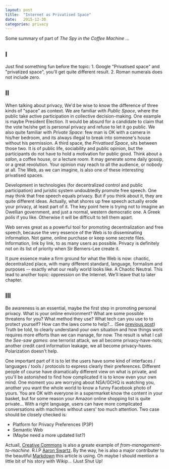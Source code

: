 ```yaml
---
layout: post
title:  "Internet as Privatised Space"
date:   2015-12-30
categories: privacy
---
```


Some summary of part of *The Spy in the Coffee Machine* ...

## I
Just find something fun before the topic: 1. Google "Privatised space" and "privatized space", you'll get quite different result. 2. Roman numerals does not include zero.

## II
When talking about privacy, We'd be wise to know the difference of three kinds of "space" as context. We are familiar with *Public Space*, where the public take active participation in collective decision-making. One example is maybe President Election. It would be absurd for a candidate to claim that the vote he/she get is personal privacy and refuse to let it go public. We also quite familiar with *Private Space*: few man is OK with a camera in his/her bedroom, and its always illegal to break into someone's house without his permission. A third space, the *Privatised Space*, sits between those two. It is of public life, sociability and public opinion, but the participants do not have to hold a motivation for public good. Think about a *salon*, a coffee house, or a lecture room. It may generate some daily gossip, or a great revolution. Your opinion may reach to all the audience, or nobody at all. The Web, as we can imagine, is also one of these interesting privatised spaces.

Development in technologies (for decentralized control and public participation) and juristic system undoubtedly promote free speech. One may think that free speech equals privacy. But if you think about it, they are quite different ideas. Actually, what shores up free speech actually erode your privacy, at least part of it. The key point here is trying not to imagine an Owellian government, and just a normal, western democratic one. A Greek *polis* if you like. Otherwise it will be difficult to tell them apart. 

Web serves great as a powerful tool for promoting decentralization and free speech, because the very essence of the Web is to disseminating information. Not game, online purchase or keep some secrete files. Information, link by link, to as many users as possible. Privacy is definitely not on its list of priority when Sir Berners-Lee create it.

It pure essence make a firm ground for what the Web is now: chaotic, decentralized place, with many different standard, language, formalism and purposes -- exactly what our really world looks like. A Chaotic Neutral. This lead to another topic: oppression on the Internet. We'll leave that to later chapter. 

## III

Be awareness is an essential, maybe the first step in promoting personal privacy. What is your online environment? What are some possible threatens for you? What method they use? What tech can you use to to protect yourself? How can the laws come to help?... (See [previous post](http://loghorizon.logdown.com/posts/314066)) Truth be told, to clearly understand your own situation and how things work requires more efforts than we can manage, for now. The result is what I call the *See-saw games*: one terrorist attack, we all become privacy-have-nots; another credit card information leakage, we all become privacy-haves. Polarization doesn't help.

One important part of it is to let the users have some kind of interfaces / languages / tools / protocols to express clearly their preferences. Different people of course have dramatically different view on what is private, and you'll be astonished to find how complicated it is to know even your own mind. One moment you are worrying about NSA/GCHQ is watching you, another you want the whole world to know a funny Facebook photo of yours. You are OK with everyone in a supermarket know the content in your basket, but for some reason your Amazon online shopping list is quite private... With a right language, users can have more complicated conversations with machines without users' too much attention. Two case should be closely checked is:
 
- Platform for Privacy Preferences (P3P)
- Semantic Web
- (Maybe need a more updated list?)

Actuall, [Creative Commons](https://creativecommons.org/) is also a greate example of *from-management-to-machine*. R.I.P [Aaron Swartz](https://en.wikipedia.org/wiki/Aaron_Swartz). By the way, he is also a major contributer to the beautiful [Markdown](https://en.wikipedia.org/wiki/Markdown) this article is using. Oh maybe I should mention a little bit of his story with Wikip... (Just Shut Up!